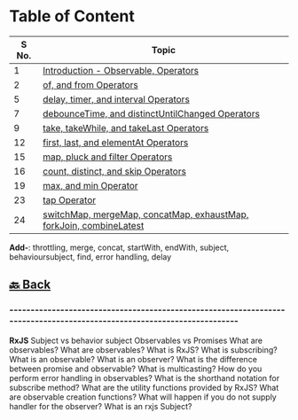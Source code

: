 <h1>Table of Content</h1>

| S No. | Topic                                                                                                                                                                                                                                 |
| ----- | ------------------------------------------------------------------------------------------------------------------------------------------------------------------------------------------------------------------------------------- |
| 1     | <a href="https://github.com/sanjay9616/JavaScript/blob/master/JavaScript-Technologies/RxJS/Introduction-Observable-Operators.md">Introduction - Observable, Operators</a>                                                             |
| 2     | <a href="https://github.com/sanjay9616/JavaScript/blob/master/JavaScript-Technologies/RxJS/of-from-fromEvent.md">of, and from Operators</a>                                                                                           |
| 5     | <a href="https://github.com/sanjay9616/JavaScript/blob/master/JavaScript-Technologies/RxJS/delay-timer-interval.md">delay, timer, and interval Operators</a>                                                                          |
| 7     | <a href="https://github.com/sanjay9616/JavaScript/blob/master/JavaScript-Technologies/RxJS/debounceTime-distinctUntilChanged.md">debounceTime, and distinctUntilChanged Operators</a>                                                 |
| 9     | <a href="https://github.com/sanjay9616/JavaScript/blob/master/JavaScript-Technologies/RxJS/take-takeWhile-takeLast.md">take, takeWhile, and takeLast Operators</a>                                                                    |
| 12    | <a href="https://github.com/sanjay9616/JavaScript/blob/master/JavaScript-Technologies/RxJS/first-last-elementAt.md">first, last, and elementAt Operators</a>                                                                          |
| 15    | <a href="https://github.com/sanjay9616/JavaScript/blob/master/JavaScript-Technologies/RxJS/map-pluck-filter.md">map, pluck and filter Operators</a>                                                                                   |
| 16    | <a href="https://github.com/sanjay9616/JavaScript/blob/master/JavaScript-Technologies/RxJS/count-distinct-skip.md">count, distinct, and skip Operators</a>                                                                            |
| 19    | <a href="https://github.com/sanjay9616/JavaScript/blob/master/JavaScript-Technologies/RxJS/max-min.md">max, and min Operator</a>                                                                                                      |
| 23    | <a href="https://github.com/sanjay9616/JavaScript/blob/master/JavaScript-Technologies/RxJS/tap-Operator.md">tap Operator</a>                                                                                                          |
| 24    | <a href="https://github.com/sanjay9616/JavaScript/blob/master/JavaScript-Technologies/RxJS/switchMap-mergeMap-concatMap-exhaustMap-forkJoin-combineLatest.md">switchMap, mergeMap, concatMap, exhaustMap, forkJoin, combineLatest</a> |

**Add-**: throttling, merge, concat, startWith, endWith, subject, behavioursubject, find, error handling, delay

<h2><a href="https://github.com/sanjay9616/JavaScript/blob/master/JavaScript-Technologies/README.md"> 🔙 Back</a></h2>

### ----------------------------------------------------------------------------------------------------------------------- ###
**RxJS**
Subject vs behavior subject
Observables vs Promises
What are observables?
What are observables?
What is RxJS?
What is subscribing?
What is an observable?
What is an observer?
What is the difference between promise and observable?
What is multicasting?
How do you perform error handling in observables?
What is the shorthand notation for subscribe method?
What are the utility functions provided by RxJS?
What are observable creation functions?
What will happen if you do not supply handler for the observer?
What is an rxjs Subject?
